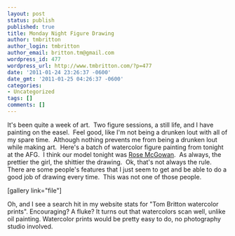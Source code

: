 ```yaml
---
layout: post
status: publish
published: true
title: Monday Night Figure Drawing
author: tmbritton
author_login: tmbritton
author_email: britton.tm@gmail.com
wordpress_id: 477
wordpress_url: http://www.tmbritton.com/?p=477
date: '2011-01-24 23:26:37 -0600'
date_gmt: '2011-01-25 04:26:37 -0600'
categories:
- Uncategorized
tags: []
comments: []
---
```

<p>It's been quite a week of art.  Two figure sessions, a still life, and I have painting on the easel.  Feel good, like I'm not being a drunken lout with all of my spare time.  Although nothing prevents me from being a drunken lout while making art.  Here's a batch of watercolor figure painting from tonight at the AFG.  I think our model tonight was <a href="http://www.google.com/images?q=rose+mcgowan&amp;oe=utf-8&amp;rls=org.mozilla:en-US:official&amp;client=firefox-a&amp;um=1&amp;ie=UTF-8&amp;source=univ&amp;ei=204-Tbz7OoGC8gbhmMCPCg&amp;sa=X&amp;oi=image_result_group&amp;ct=title&amp;resnum=1&amp;ved=0CDYQsAQwAA&amp;biw=1495&amp;bih=856">Rose McGowan</a>.  As always, the prettier the girl, the shittier the drawing.  Ok, that's not always the rule.  There are some people's features that I just seem to get and be able to do a good job of drawing every time.  This was not one of those people.</p>
<p>[gallery link="file"]</p>
<p>Oh, and I see a search hit in my website stats for "Tom Britton watercolor prints".  Encouraging?  A fluke?  It turns out that watercolors scan well, unlike oil painting.  Watercolor prints would be pretty easy to do, no photography studio involved.</p>
